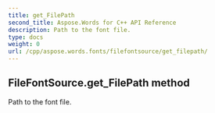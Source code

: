 ```yaml
---
title: get_FilePath
second_title: Aspose.Words for C++ API Reference
description: Path to the font file. 
type: docs
weight: 0
url: /cpp/aspose.words.fonts/filefontsource/get_filepath/
---
```

## FileFontSource.get_FilePath method


Path to the font file.

